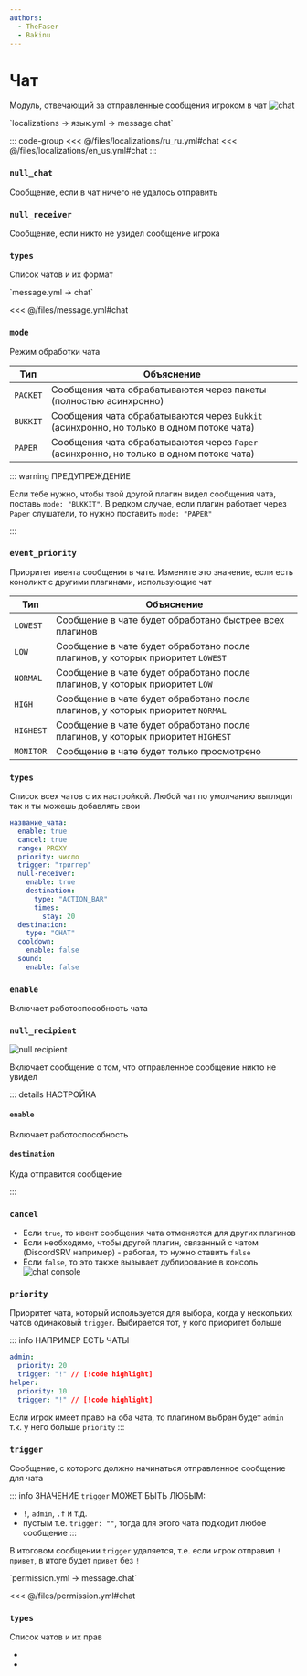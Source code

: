 ```yaml
---
authors:
  - TheFaser
  - Bakinu
---
```


# Чат

Модуль, отвечающий за отправленные сообщения игроком в чат
![chat](/chat.png)

[//]: # (localization)
<!--@include: @/parts/words.md#localization--> 
<!--@include: @/parts/words.md#path--> `localizations → язык.yml → message.chat`

<!--@include: @/parts/words.md#default--> 

::: code-group
<<< @/files/localizations/ru_ru.yml#chat
<<< @/files/localizations/en_us.yml#chat
:::

### `null_chat`

Сообщение, если в чат ничего не удалось отправить

### `null_receiver`

Сообщение, если никто не увидел сообщение игрока

### `types`

Список чатов и их формат

[//]: # (message.yml)
<!--@include: @/parts/words.md#setting-->
<!--@include: @/parts/words.md#path--> `message.yml → chat`

<!--@include: @/parts/words.md#default-->
<<< @/files/message.yml#chat

<!--@include: @/parts/enable.md-->

### `mode`

Режим обработки чата

| Тип       | Объяснение                                                                               |
|-----------|------------------------------------------------------------------------------------------|
| `PACKET`  | Сообщения чата обрабатываются через пакеты (полностью асинхронно)                        |
| `BUKKIT`  | Сообщения чата обрабатываются через `Bukkit` (асинхронно, но только в одном потоке чата) |
| `PAPER`   | Сообщения чата обрабатываются через `Paper` (асинхронно, но только в одном потоке чата)  |

::: warning ПРЕДУПРЕЖДЕНИЕ

Если тебе нужно, чтобы твой другой плагин видел сообщения чата, поставь `mode: "BUKKIT"`. В редком случае, если плагин работает через `Paper` слушатели, то нужно поставить `mode: "PAPER"`

:::

### `event_priority`

Приоритет ивента сообщения в чате. Измените это значение, если есть конфликт с другими плагинами, использующие чат

| Тип       | Объяснение                                                                      |
|-----------|---------------------------------------------------------------------------------|
| `LOWEST`  | Сообщение в чате будет обработано быстрее всех плагинов                         |
| `LOW`     | Сообщение в чате будет обработано после плагинов, у которых приоритет `LOWEST`  |
| `NORMAL`  | Сообщение в чате будет обработано после плагинов, у которых приоритет `LOW`     |
| `HIGH`    | Сообщение в чате будет обработано после плагинов, у которых приоритет `NORMAL`  |
| `HIGHEST` | Сообщение в чате будет обработано после плагинов, у которых приоритет `HIGHEST` |
| `MONITOR` | Сообщение в чате будет только просмотрено                                       |

### `types`

Список всех чатов с их настройкой. Любой чат по умолчанию выглядит так и ты можешь добавлять свои

```yaml
название_чата:
  enable: true
  cancel: true
  range: PROXY
  priority: число
  trigger: "триггер"
  null-receiver:
    enable: true
    destination:
      type: "ACTION_BAR"
      times:
        stay: 20
  destination:
    type: "CHAT"
  cooldown:
    enable: false
  sound:
    enable: false
```

### `enable`

Включает работоспособность чата

### `null_recipient`

![null recipient](/nullrecipient.png)

Включает сообщение о том, что отправленное сообщение никто не увидел

::: details НАСТРОЙКА

#### `enable`

Включает работоспособность

#### `destination`

Куда отправится сообщение

:::


### `cancel`

- Если `true`, то ивент сообщения чата отменяется для других плагинов
- Если необходимо, чтобы другой плагин, связанный с чатом (DiscordSRV например) - работал, то нужно ставить `false`
- Если `false`, то это также вызывает дублирование в консоль
  ![chat console](/chatconsole.png)

<!--@include: @/parts/range.md-->

### `priority`

Приоритет чата, который используется для выбора, когда у нескольких чатов одинаковый `trigger`. Выбирается тот, у кого приоритет больше

::: info НАПРИМЕР ЕСТЬ ЧАТЫ
```yaml
admin:
  priority: 20
  trigger: "!" // [!code highlight]
helper:
  priority: 10
  trigger: "!" // [!code highlight]
```

Если игрок имеет право на оба чата, то плагином выбран будет `admin` т.к. у него больше `priority`
:::

### `trigger`

Сообщение, с которого должно начинаться отправленное сообщение для чата

::: info ЗНАЧЕНИЕ `trigger` МОЖЕТ БЫТЬ ЛЮБЫМ:
- `!`, `admin`, `.f` и т.д.
- пустым т.е. `trigger: ""`, тогда для этого чата подходит любое сообщение
  :::

В итоговом сообщении `trigger` удаляется, т.е. если игрок отправил `!привет`, в итоге будет `привет` без `!`

<!--@include: @/parts/destination.md-->
<!--@include: @/parts/cooldown.md-->
<!--@include: @/parts/sound.md-->

[//]: # (permission.yml)
<!--@include: @/parts/words.md#permission-->
<!--@include: @/parts/words.md#path--> `permission.yml → message.chat`

<!--@include: @/parts/words.md#default-->
<<< @/files/permission.yml#chat

<!--@include: @/parts/permission/permissionTier3.md-->

### `types`

Список чатов и их прав

- <!--@include: @/parts/permission/cooldown.md-->
- <!--@include: @/parts/permission/sound.md-->